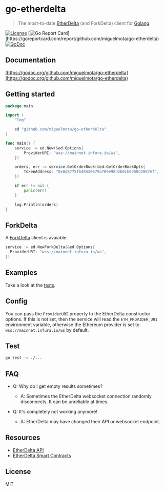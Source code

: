 # go-etherdelta

> The most-to-date [EtherDelta](https://etherdelta.com/) (and ForkDelta) client for [Golang](https://golang.org/).

[![License](http://img.shields.io/badge/license-MIT-blue.svg)](https://raw.githubusercontent.com/miguelmota/go-etherdelta/master/LICENSE.md) [![Go Report Card](https://goreportcard.com/badge/github.com/miguelmota/go-etherdelta?)](https://goreportcard.com/report/github.com/miguelmota/go-etherdelta) [![GoDoc](https://godoc.org/github.com/miguelmota/go-etherdelta?status.svg)](https://godoc.org/github.com/miguelmota/go-etherdelta)

## Documentation

[https://godoc.org/github.com/miguelmota/go-etherdelta](https://godoc.org/github.com/miguelmota/go-etherdelta)

## Getting started

```go
package main

import (
	"log"

	ed "github.com/miguelmota/go-etherdelta"
)

func main() {
	service := ed.New(&ed.Options{
		ProviderURI: "wss://mainnet.infura.io/ws",
	})

	orders, err := service.GetOrderBook(&ed.GetOrderBookOpts{
		TokenAddress: "0x0d8775f648430679a709e98d2b0cb6250d2887ef",
	})

	if err != nil {
		panic(err)
	}

	log.Println(orders)
}
```

## ForkDelta

A [ForkDelta](https://forkdelta.github.io/) client is avaiable:

```go
service := ed.NewForkDelta(&ed.Options{
  ProviderURI: "wss://mainnet.infura.io/ws",
})
```

## Examples

Take a look at the [tests](./etherdelta_test.go).

## Config

You can pass the `ProviderURI` property to the EtherDelta constructor options. If this is not set, then the service will read the `ETH_PROVIDER_URI` environment variable, otherwise the Ethereum provider is set to `wss://mainnet.infura.io/ws` by default.

## Test

```bash
go test -v ./...
```

## FAQ

- Q: Why do I get empty results sometimes?

    - A: Sometimes the EtherDelta websocket connection randomly disconnects. It can be unreliable at times.

- Q: It's completely not working anymore!

    - A: EtherDelta may have changed their API or websocket endpoint.

## Resources

- [EtherDelta API](https://github.com/etherdelta/etherdelta.github.io/blob/master/site/docs/API_OLD.md)
- [EtherDelta Smart Contracts](https://github.com/etherdelta/etherdelta.github.io/blob/master/site/docs/SMART_CONTRACT.md)

## License

MIT
